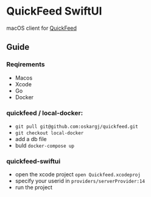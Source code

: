# QuickFeed SwiftUI

macOS client for [QuickFeed](https://github.com/autograde/quickfeed)


## Guide
### Reqirements
* Macos 
* Xcode
* Go
* Docker

### quickfeed / local-docker:
* `git pull git@github.com:oskargj/quickfeed.git`
* `git checkout local-docker`
* add a db file
* buld `docker-compose up`

### quickfeed-swiftui
* open the xcode project
`open Quickfeed.xcodeproj`
* specify your userid in `providers/serverProvider:14`
* run the project
